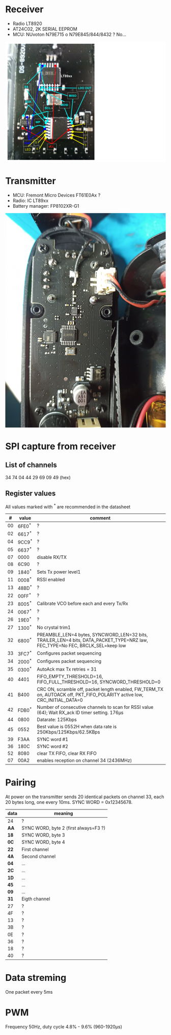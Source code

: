 Receiver
===
- Radio LT8920
- AT24C02, 2K SERIAL EEPROM
- MCU: NUvoton N79E715 o N79E845/844/8432 ? No…

![prova](RX.svg)

Transmitter
===
- MCU: Fremont Micro Devices FT61E0Ax ?
- Radio: IC LT89xx
- Battery manager: FP8102XR-G1

![prova](TX.jpg)

SPI capture from receiver
===
List of channels
---
34 74 04 44 29 69 09 49 (hex)

Register values
---

All values marked with <sup>\*</sup> are recommended in the datasheet

| # |value            |comment                                                |
|---|-----------------|-------------------------------------------------------|
|00 |6FE0<sup>\*</sup>|?                                                      |
|02 |6617<sup>\*</sup>|?                                                      |
|04 |9CC9<sup>\*</sup>|?                                                      |
|05 |6637<sup>\*</sup>|?                                                      |
|07 |0000             |disable RX/TX                                          |
|08 |6C90             |?                                                      |
|09 |1840<sup>\*</sup>|Sets Tx power level1                                   |
|11 |0008<sup>\*</sup>|RSSI enabled                                           |
|13 |48BD<sup>\*</sup>|?                                                      |
|22 |00FF<sup>\*</sup>|?                                                      |
|23 |8005<sup>\*</sup>|Calibrate VCO before each and every Tx/Rx              |
|24 |0067<sup>\*</sup>|?                                                      |
|26 |19E0<sup>\*</sup>|?                                                      |
|27 |1300<sup>\*</sup>|No crystal trim1                                       |
|32 |6800<sup>\*</sup>|PREAMBLE\_LEN=4 bytes, SYNCWORD\_LEN=32 bits, TRAILER\_LEN=4 bits, DATA_PACKET\_TYPE=NRZ law, FEC\_TYPE=No FEC, BRCLK\_SEL=keep low|
|33 |3FC7<sup>\*</sup>|Configures packet sequencing                           |
|34 |2000<sup>\*</sup>|Configures packet sequencing                           |
|35 |0300<sup>\*</sup>|AutoAck max Tx retries = 31                            |
|40 |4401             |FIFO\_EMPTY\_THRESHOLD=16, FIFO\_FULL\_THRESHOLD=16, SYNCWORD\_THRESHOLD=0|
|41 |B400             |CRC ON, scramble off, packet length enabled, FW\_TERM\_TX on, AUTOACK off, PKT\_FIFO\_POLARITY active low, CRC\_INITIAL\_DATA=0|
|42 |FDB0<sup>\*</sup>|Number of consecutive channels to scan for RSSI value (64); Wait RX\_ack ID timer setting. 176µs|
|44 |0800             |Datarate: 125Kbps                                      |
|45 |0552             |Best value is 0552H when data rate is 250Kbps/125Kbps/62.5KBps|
|39 |F3AA             |SYNC word #1                                           |
|36 |180C             |SYNC word #2                                           |
|52 |8080             |clear TX FIFO, clear RX FIFO                           |
|07 |00A2             |enables reception on channel 34 (2436MHz)              |

Pairing
===
At power on the transmitter sends 20 identical packets on channel 33, each 20 bytes long, one every 10ms. SYNC WORD = 0x12345678.

| data | meaning                              |
|------|--------------------------------------|
|  24  | ?                                    |
|**AA**| SYNC WORD, byte 2 (first always=F3 ?)|
|**18**| SYNC WORD, byte 3                    |
|**0C**| SYNC WORD, byte 4                    |
|**22**| First channel                        |
|**4A**| Second channel                       |
|**04**| ...                                  |
|**2C**| ...                                  |
|**1D**| ...                                  |
|**45**| ...                                  |
|**09**| ...                                  |
|**31**| Eigth channel                        |
|  27  | ?                                    |
|  4F  | ?                                    |
|  13  | ?                                    |
|  3B  | ?                                    |
|  0E  | ?                                    |
|  36  | ?                                    |
|  18  | ?                                    |
|  40  | ?                                    |

Data streming
===
One packet every 5ms

PWM
===
Frequency 50Hz, duty cycle 4.8% - 9.6% (960-1920µs)